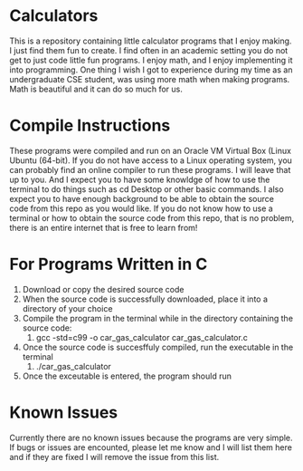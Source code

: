 # Calculators
This is a repository containing little calculator programs that I enjoy making. I just find them fun to create. I find often in an academic setting you do not get to just code little fun programs. I enjoy math, and I enjoy implementing it into programming. One thing I wish I got to experience during my time as an undergraduate CSE student, was using more math when making programs. Math is beautiful and it can do so much for us.

# Compile Instructions
These programs were compiled and run on an Oracle VM Virtual Box (Linux Ubuntu (64-bit). If you do not have access to a Linux operating system, you can probably find an online compiler to run these programs. I will leave that up to you. And I expect you to have some knowldge of how to use the terminal to do things such as cd Desktop or other basic commands. I also expect you to have enough background to be able to obtain the source code from this repo as you would like. If you do not know how to use a terminal or how to obtain the source code from this repo, that is no problem, there is an entire internet that is free to learn from!

# For Programs Written in C
1. Download or copy the desired source code
2. When the source code is successfully downloaded, place it into a directory of your choice
3. Compile the program in the terminal while in the directory containing the source code:
   1. gcc -std=c99 -o car_gas_calculator car_gas_calculator.c
4. Once the source code is succesffuly compiled, run the executable in the terminal
   1. ./car_gas_calculator
5. Once the exceutable is entered, the program should run

# Known Issues
Currently there are no known issues because the programs are very simple. If bugs or issues are encounted, please let me know and I will list them here and if they are fixed I will remove the issue from this list.
